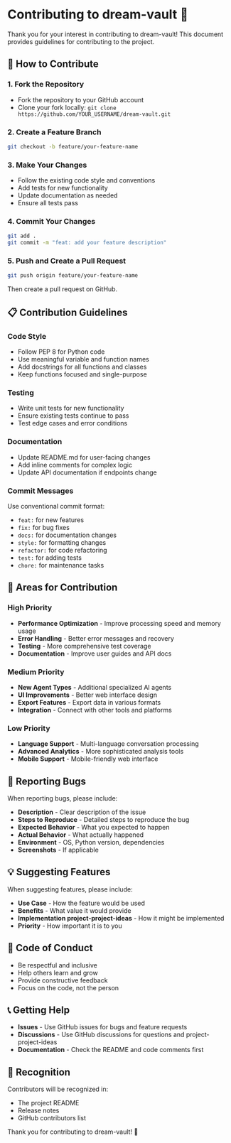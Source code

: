 # Contributing to dream-vault 🤝

Thank you for your interest in contributing to dream-vault! This document provides guidelines for contributing to the project.

## 🚀 How to Contribute

### 1. **Fork the Repository**
- Fork the repository to your GitHub account
- Clone your fork locally: `git clone https://github.com/YOUR_USERNAME/dream-vault.git`

### 2. **Create a Feature Branch**
```bash
git checkout -b feature/your-feature-name
```

### 3. **Make Your Changes**
- Follow the existing code style and conventions
- Add tests for new functionality
- Update documentation as needed
- Ensure all tests pass

### 4. **Commit Your Changes**
```bash
git add .
git commit -m "feat: add your feature description"
```

### 5. **Push and Create a Pull Request**
```bash
git push origin feature/your-feature-name
```
Then create a pull request on GitHub.

## 📋 Contribution Guidelines

### **Code Style**
- Follow PEP 8 for Python code
- Use meaningful variable and function names
- Add docstrings for all functions and classes
- Keep functions focused and single-purpose

### **Testing**
- Write unit tests for new functionality
- Ensure existing tests continue to pass
- Test edge cases and error conditions

### **Documentation**
- Update README.md for user-facing changes
- Add inline comments for complex logic
- Update API documentation if endpoints change

### **Commit Messages**
Use conventional commit format:
- `feat:` for new features
- `fix:` for bug fixes
- `docs:` for documentation changes
- `style:` for formatting changes
- `refactor:` for code refactoring
- `test:` for adding tests
- `chore:` for maintenance tasks

## 🎯 Areas for Contribution

### **High Priority**
- **Performance Optimization** - Improve processing speed and memory usage
- **Error Handling** - Better error messages and recovery
- **Testing** - More comprehensive test coverage
- **Documentation** - Improve user guides and API docs

### **Medium Priority**
- **New Agent Types** - Additional specialized AI agents
- **UI Improvements** - Better web interface design
- **Export Features** - Export data in various formats
- **Integration** - Connect with other tools and platforms

### **Low Priority**
- **Language Support** - Multi-language conversation processing
- **Advanced Analytics** - More sophisticated analysis tools
- **Mobile Support** - Mobile-friendly web interface

## 🐛 Reporting Bugs

When reporting bugs, please include:
- **Description** - Clear description of the issue
- **Steps to Reproduce** - Detailed steps to reproduce the bug
- **Expected Behavior** - What you expected to happen
- **Actual Behavior** - What actually happened
- **Environment** - OS, Python version, dependencies
- **Screenshots** - If applicable

## 💡 Suggesting Features

When suggesting features, please include:
- **Use Case** - How the feature would be used
- **Benefits** - What value it would provide
- **Implementation project-project-ideas** - How it might be implemented
- **Priority** - How important it is to you

## 🤝 Code of Conduct

- Be respectful and inclusive
- Help others learn and grow
- Provide constructive feedback
- Focus on the code, not the person

## 📞 Getting Help

- **Issues** - Use GitHub issues for bugs and feature requests
- **Discussions** - Use GitHub discussions for questions and project-project-ideas
- **Documentation** - Check the README and code comments first

## 🎉 Recognition

Contributors will be recognized in:
- The project README
- Release notes
- GitHub contributors list

Thank you for contributing to dream-vault! 🚀 